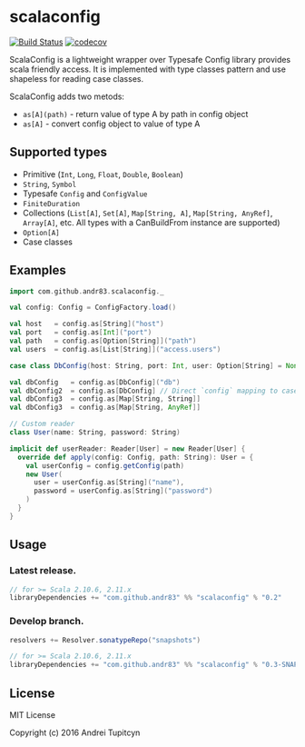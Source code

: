 # scalaconfig

[![Build Status](https://travis-ci.org/andr83/scalaconfig.svg?branch=master)](https://travis-ci.org/andr83/scalaconfig)
[![codecov](https://codecov.io/gh/andr83/scalaconfig/branch/master/graph/badge.svg)](https://codecov.io/gh/andr83/scalaconfig)

ScalaConfig is a lightweight wrapper over Typesafe Config library provides scala friendly access. 
It is implemented with type classes pattern and use shapeless for reading case classes.

ScalaConfig adds two metods:

* `as[A](path)` - return value of type A by path in config object
* `as[A]` - convert config object to value of type A

## Supported types

* Primitive (`Int`, `Long`, `Float`, `Double`, `Boolean`)
* `String`, `Symbol`
* Typesafe `Config` and `ConfigValue`
* `FiniteDuration`
* Collections (`List[A]`, `Set[A]`, `Map[String, A]`, `Map[String, AnyRef]`, `Array[A]`, etc. All types with a CanBuildFrom instance are supported)
* `Option[A]`
* Case classes

## Examples

```scala
import com.github.andr83.scalaconfig._

val config: Config = ConfigFactory.load()

val host   = config.as[String]("host")
val port   = config.as[Int]("port")
val path   = config.as[Option[String]]("path")
val users  = config.as[List[String]]("access.users")

case class DbConfig(host: String, port: Int, user: Option[String] = None, passwd: Option[String] = None)

val dbConfig   = config.as[DbConfig]("db")
val dbConfig2  = config.as[DbConfig] // Direct `config` mapping to case class
val dbConfig3  = config.as[Map[String, String]]
val dbConfig3  = config.as[Map[String, AnyRef]]

// Custom reader 
class User(name: String, password: String)

implicit def userReader: Reader[User] = new Reader[User] {
  override def apply(config: Config, path: String): User = {
    val userConfig = config.getConfig(path)
    new User(
      user = userConfig.as[String]("name"),
      password = userConfig.as[String]("password")
    )
  }
}

```

## Usage

### Latest release.

```scala
// for >= Scala 2.10.6, 2.11.x
libraryDependencies += "com.github.andr83" %% "scalaconfig" % "0.2"
```

### Develop branch.

```scala
resolvers += Resolver.sonatypeRepo("snapshots")

// for >= Scala 2.10.6, 2.11.x
libraryDependencies += "com.github.andr83" %% "scalaconfig" % "0.3-SNAPSHOT"
```

## License

MIT License

Copyright (c) 2016 Andrei Tupitcyn
